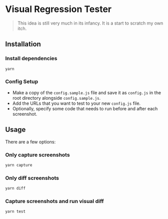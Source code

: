 # Visual Regression Tester

> This idea is still very much in its infancy. It is a start to scratch my own itch.

## Installation

### Install dependencies

```bash
yarn
```

### Config Setup

- Make a copy of the `config.sample.js` file and save it as `config.js` in the root directory alongside `config.sample.js`.
- Add the URLs that you want to test to your new `config.js` file.
- Optionally, specify some code that needs to run before and after each screenshot.

## Usage

There are a few options:

### Only capture screenshots

```bash
yarn capture
```

### Only diff screenshots

```bash
yarn diff
```

### Capture screenshots and run visual diff

```bash
yarn test
```
